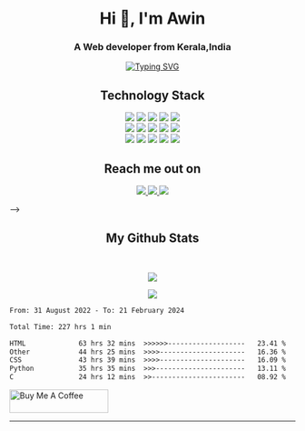 
<h1 align="center">Hi 👋, I'm Awin</h1>
<h3 align="center">A Web developer from Kerala,India</h3>


 <p align="center"><a href="https://git.io/typing-svg"><img src="https://readme-typing-svg.herokuapp.com?font=Fira+Code&pause=1000&color=7500F7&center=true&random=false&width=435&lines=Web+Developer;UI%2FUX+Designer;Tech+Enthusiast" alt="Typing SVG" /></a></p>

<h2 align="center">Technology Stack <!--img src="https://github.com/awindsr/awindsr/blob/main/images/dev.gif" width="50"--> </h2>

<p align="center">
 <img src="https://img.shields.io/badge/C-00599C?style=flat-square&logo=c&logoColor=white"/>
<img src="https://img.shields.io/badge/-java-E34A86?style=flat-square&logo=java"/>
<img src="https://img.shields.io/badge/-C++-00599C?style=flat-square&logo=c"/>
<img src="https://img.shields.io/badge/-HTML5-E34F26?style=flat-square&logo=html5&logoColor=white"/>
<img src="https://img.shields.io/badge/-CSS3-1572B6?style=flat-square&logo=css3"/> <br>
<img src="https://img.shields.io/badge/-Bootstrap-563D7C?style=flat-square&logo=bootstrap"/>
<img src="https://img.shields.io/badge/-Angular-red?style=flat-square&logo=angular"/>
<img src="https://img.shields.io/badge/-python-yellow?style=flat-square&logo=python"/>
<img src="https://img.shields.io/badge/-Heroku-430098?style=flat-square&logo=heroku"/>
<img src="https://img.shields.io/badge/-JavaScript-black?style=flat-square&logo=javascript"/> <br>
<img src="https://img.shields.io/badge/-Nodejs-black?style=flat-square&logo=Node.js"/>
<img src="https://img.shields.io/badge/-React-black?style=flat-square&logo=react"/>
<img src="https://img.shields.io/badge/-MongoDB-black?style=flat-square&logo=mongodb"/>
<img src="https://img.shields.io/badge/-MySQL-black?style=flat-square&logo=mysql"/>
<img src="https://img.shields.io/badge/-GitHub-black?style=flat-square&logo=github"/>
</p>

<h2 align="center">Reach me out on <!--img src="https://media0.giphy.com/media/jqNPzdTTxQfOgOqpO4/source.gif" width="50"--></h2>

<p align="center">
<a href="mailto: awindsr@gmail.com">
 <img src="https://img.shields.io/badge/-Awindsr-c14438?style=flat-square&logo=Gmail&logoColor=white&link=mailto:awindsr@gmail.com"/>
</a>
<a href="https://www.linkedin.com/in/awindsr/">
 <img src="https://img.shields.io/badge/-awindsr-blue?style=flat-square&logo=Linkedin&logoColor=white&link=https://www.linkedin.com/in/awindsr/"/>
</a>
 <a href="https://twitter.com/Awindsr">
 <img src="https://img.shields.io/badge/-awindsr-blue?style=flat-square&logo=twitter&logoColor=white&link=https://twitter.com/Awindsr"/>
</a>
</p>


<!-- <h2 align="center">
  My Contribution Graph <!--img src="https://media.giphy.com/media/xUA7aZeLE2e0P7Znz2/giphy.gif" width="50"-->
<!-- </h2>
<p align="center">
  <img src="https://github.com/awindsr/awindsr/raw/output/github-contribution-grid-snake.svg#gh-dark-mode-only" alt="snake"></center>
</p> --> -->

<h2 align="center">
  My Github Stats <!--img src="https://media.giphy.com/media/VgCDAzcKvsR6OM0uWg/giphy.gif" width="50"-->
</h2>
 
<br>

<p align = "center">
  <img  src = "https://my-github-readme-status.vercel.app/api?username=awindsr&show_icons=true&theme=radical&line_height=27&count_private=true">
 <!-- <img src = "https://my-github-readme-status.vercel.app/api/top-langs/?username=awindsr&"> -->
</p> 

<p align = "center">
 <img  src="http://github-readme-streak-stats.herokuapp.com?user=awindsr&theme=radical&hide_border=true" />
</p> 

<!-- <p align = "center">
 <img src="https://activity-graph.herokuapp.com/graph?username=awindsr&theme=redical&hide_border=true"> -->
 
<!--START_SECTION:waka-->

```txt
From: 31 August 2022 - To: 21 February 2024

Total Time: 227 hrs 1 min

HTML             63 hrs 32 mins  >>>>>>-------------------   23.41 %
Other            44 hrs 25 mins  >>>>---------------------   16.36 %
CSS              43 hrs 39 mins  >>>>---------------------   16.09 %
Python           35 hrs 35 mins  >>>----------------------   13.11 %
C                24 hrs 12 mins  >>-----------------------   08.92 %
```

<!--END_SECTION:waka-->
 
 <a href="https://www.buymeacoffee.com/awindsr" target="_blank"><img src="https://cdn.buymeacoffee.com/buttons/default-orange.png" alt="Buy Me A Coffee" height="41" width="174"></a>
</p> 
<hr>





